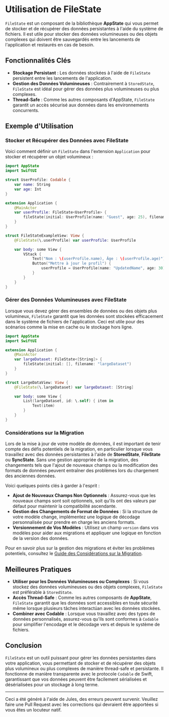 # Utilisation de FileState

`FileState` est un composant de la bibliothèque **AppState** qui vous permet de stocker et de récupérer des données persistantes à l'aide du système de fichiers. Il est utile pour stocker des données volumineuses ou des objets complexes qui doivent être sauvegardés entre les lancements de l'application et restaurés en cas de besoin.

## Fonctionnalités Clés

- **Stockage Persistant** : Les données stockées à l'aide de `FileState` persistent entre les lancements de l'application.
- **Gestion des Données Volumineuses** : Contrairement à `StoredState`, `FileState` est idéal pour gérer des données plus volumineuses ou plus complexes.
- **Thread-Safe** : Comme les autres composants d'AppState, `FileState` garantit un accès sécurisé aux données dans les environnements concurrents.

## Exemple d'Utilisation

### Stocker et Récupérer des Données avec FileState

Voici comment définir un `FileState` dans l'extension `Application` pour stocker et récupérer un objet volumineux :

```swift
import AppState
import SwiftUI

struct UserProfile: Codable {
    var name: String
    var age: Int
}

extension Application {
    @MainActor
    var userProfile: FileState<UserProfile> {
        fileState(initial: UserProfile(name: "Guest", age: 25), filename: "userProfile")
    }
}

struct FileStateExampleView: View {
    @FileState(\.userProfile) var userProfile: UserProfile

    var body: some View {
        VStack {
            Text("Nom : \(userProfile.name), Âge : \(userProfile.age)")
            Button("Mettre à jour le profil") {
                userProfile = UserProfile(name: "UpdatedName", age: 30)
            }
        }
    }
}
```

### Gérer des Données Volumineuses avec FileState

Lorsque vous devez gérer des ensembles de données ou des objets plus volumineux, `FileState` garantit que les données sont stockées efficacement dans le système de fichiers de l'application. Ceci est utile pour des scénarios comme la mise en cache ou le stockage hors ligne.

```swift
import AppState
import SwiftUI

extension Application {
    @MainActor
    var largeDataset: FileState<[String]> {
        fileState(initial: [], filename: "largeDataset")
    }
}

struct LargeDataView: View {
    @FileState(\.largeDataset) var largeDataset: [String]

    var body: some View {
        List(largeDataset, id: \.self) { item in
            Text(item)
        }
    }
}
```

### Considérations sur la Migration

Lors de la mise à jour de votre modèle de données, il est important de tenir compte des défis potentiels de la migration, en particulier lorsque vous travaillez avec des données persistantes à l'aide de **StoredState**, **FileState** ou **SyncState**. Sans une gestion appropriée de la migration, des changements tels que l'ajout de nouveaux champs ou la modification des formats de données peuvent entraîner des problèmes lors du chargement des anciennes données.

Voici quelques points clés à garder à l'esprit :
- **Ajout de Nouveaux Champs Non Optionnels** : Assurez-vous que les nouveaux champs sont soit optionnels, soit qu'ils ont des valeurs par défaut pour maintenir la compatibilité ascendante.
- **Gestion des Changements de Format de Données** : Si la structure de votre modèle change, implémentez une logique de décodage personnalisée pour prendre en charge les anciens formats.
- **Versionnement de Vos Modèles** : Utilisez un champ `version` dans vos modèles pour aider aux migrations et appliquer une logique en fonction de la version des données.

Pour en savoir plus sur la gestion des migrations et éviter les problèmes potentiels, consultez le [Guide des Considérations sur la Migration](migration-considerations.md).


## Meilleures Pratiques

- **Utiliser pour les Données Volumineuses ou Complexes** : Si vous stockez des données volumineuses ou des objets complexes, `FileState` est préférable à `StoredState`.
- **Accès Thread-Safe** : Comme les autres composants de **AppState**, `FileState` garantit que les données sont accessibles en toute sécurité même lorsque plusieurs tâches interactúan avec les données stockées.
- **Combiner avec Codable** : Lorsque vous travaillez avec des types de données personnalisés, assurez-vous qu'ils sont conformes à `Codable` pour simplifier l'encodage et le décodage vers et depuis le système de fichiers.

## Conclusion

`FileState` est un outil puissant pour gérer les données persistantes dans votre application, vous permettant de stocker et de récupérer des objets plus volumineux ou plus complexes de manière thread-safe et persistante. Il fonctionne de manière transparente avec le protocole `Codable` de Swift, garantissant que vos données peuvent être facilement sérialisées et désérialisées pour un stockage à long terme.

---
Ceci a été généré à l'aide de Jules, des erreurs peuvent survenir. Veuillez faire une Pull Request avec les corrections qui devraient être apportées si vous êtes un locuteur natif.
